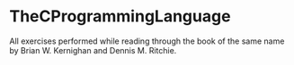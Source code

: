 # TheCProgrammingLanguage
All exercises performed while reading through the book of the same name by Brian W. Kernighan and Dennis M. Ritchie.
